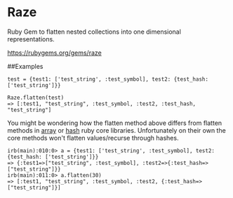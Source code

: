 # Raze
Ruby Gem to flatten nested collections into one dimensional representations.

https://rubygems.org/gems/raze

##Examples
```
test = {test1: ['test_string', :test_symbol], test2: {test_hash: ['test_string']}}

Raze.flatten(test)
=> [:test1, "test_string", :test_symbol, :test2, :test_hash, "test_string"]

```

You might be wondering how the flatten method above differs from flatten methods in [array](https://ruby-doc.org/core-2.2.0/Array.html#method-i-flatten) or [hash](https://ruby-doc.org/core-2.2.0/Hash.html#method-i-flatten) ruby core libraries. Unfortunately on their own the core methods won't flatten values/recurse through hashes. 

```
irb(main):010:0> a = {test1: ['test_string', :test_symbol], test2: {test_hash: ['test_string']}}
=> {:test1=>["test_string", :test_symbol], :test2=>{:test_hash=>["test_string"]}}
irb(main):011:0> a.flatten(30)
=> [:test1, "test_string", :test_symbol, :test2, {:test_hash=>["test_string"]}]

```
